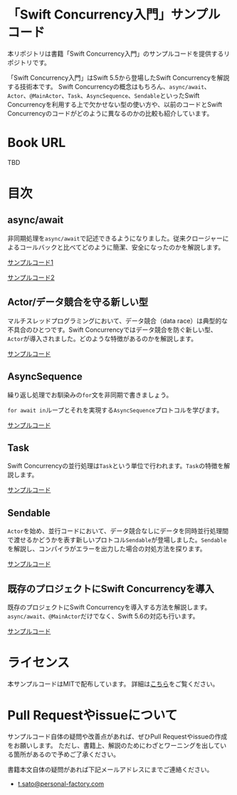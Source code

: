 # 「Swift Concurrency入門」サンプルコード

本リポジトリは書籍「Swift Concurrency入門」のサンプルコードを提供するリポジトリです。

「Swift Concurrency入門」はSwift 5.5から登場したSwift Concurrencyを解説する技術本です。
Swift Concurrencyの概念はもちろん、`async/await`、`Actor`、`@MainActor`、`Task`、`AsyncSequence`、`Sendable`といったSwift Concurrencyを利用する上で欠かせない型の使い方や、以前のコードとSwift Concurrencyのコードがどのように異なるのかの比較も紹介しています。



# Book URL

TBD

# 目次

## async/await 

非同期処理を`async/await`で記述できるようになりました。従来クロージャーによるコールバックと比べてどのように簡潔、安全になったのかを解説します。

[サンプルコード1](https://github.com/SatoTakeshiX/first-step-swift-concurrency/tree/main/try-concurrency.playground)

[サンプルコード2](https://github.com/SatoTakeshiX/first-step-swift-concurrency/tree/main/parallel-execution)


## Actor/データ競合を守る新しい型

マルチスレッドプログラミングにおいて、データ競合（data race）は典型的な不具合のひとつです。Swift Concurrencyではデータ競合を防ぐ新しい型、`Actor`が導入されました。どのような特徴があるのかを解説します。

[サンプルコード](https://github.com/SatoTakeshiX/first-step-swift-concurrency/tree/main/try-concurrency.playground)

## AsyncSequence

繰り返し処理でお馴染みの`for`文を非同期で書きましょう。

`for await in`ループとそれを実現する`AsyncSequence`プロトコルを学びます。

[サンプルコード](https://github.com/SatoTakeshiX/first-step-swift-concurrency/tree/main/AsyncSequence)


## Task

Swift Concurrencyの並行処理は`Task`という単位で行われます。`Task`の特徴を解説します。

[サンプルコード](https://github.com/SatoTakeshiX/first-step-swift-concurrency/tree/main/structured-concurrency)


## Sendable
`Actor`を始め、並行コードにおいて、データ競合なしにデータを同時並行処理間で渡せるかどうかを表す新しいプロトコル`Sendable`が登場しました。`Sendable`を解説し、コンパイラがエラーを出力した場合の対処方法を探ります。

[サンプルコード](https://github.com/SatoTakeshiX/first-step-swift-concurrency/tree/main/SendableSample)


## 既存のプロジェクトにSwift Concurrencyを導入

既存のプロジェクトにSwift Concurrencyを導入する方法を解説します。`async/await`、`@MainActor`だけでなく、Swift 5.6の対応も行います。

[サンプルコード](https://github.com/SatoTakeshiX/first-step-swift-concurrency/tree/main/ConcurrencyForExistingApp)

# ライセンス

本サンプルコードはMITで配布しています。
詳細は[こちら](https://github.com/SatoTakeshiX/first-step-swift-concurrency/blob/main/LICENSE)をご覧ください。 

# Pull Requestやissueについて

サンプルコード自体の疑問や改善点があれば、ぜひPull Requestやissueの作成をお願いします。
ただし、書籍上、解説のためにわざとワーニングを出している箇所があるので予めご了承ください。

書籍本文自体の疑問があれば下記メールアドレスにまでご連絡ください。

* t.sato@personal-factory.com
